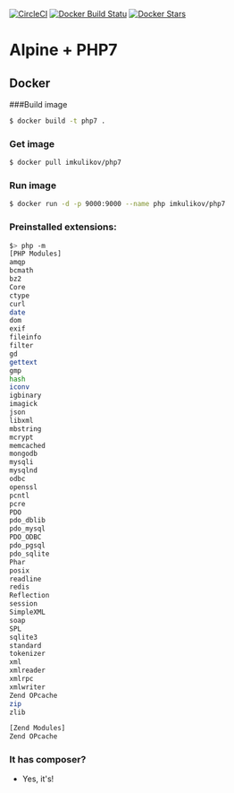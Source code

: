 [![CircleCI](https://img.shields.io/circleci/project/github/ulabs-org/docker-php7.svg)](https://circleci.com/gh/ulabs-org/docker-php7/tree/master)
[![Docker Build Statu](https://img.shields.io/docker/build/imkulikov/php7.svg)](https://hub.docker.com/r/imkulikov/php7/)
[![Docker Stars](https://img.shields.io/docker/stars/imkulikov/php7.svg)](https://hub.docker.com/r/imkulikov/php7/)

# Alpine + PHP7

## Docker

###Build image

```sh
$ docker build -t php7 .
```

### Get image

```sh
$ docker pull imkulikov/php7
```

### Run image

```sh
$ docker run -d -p 9000:9000 --name php imkulikov/php7
```

### Preinstalled extensions:

```sh
$> php -m
[PHP Modules]
amqp
bcmath
bz2
Core
ctype
curl
date
dom
exif
fileinfo
filter
gd
gettext
gmp
hash
iconv
igbinary
imagick
json
libxml
mbstring
mcrypt
memcached
mongodb
mysqli
mysqlnd
odbc
openssl
pcntl
pcre
PDO
pdo_dblib
pdo_mysql
PDO_ODBC
pdo_pgsql
pdo_sqlite
Phar
posix
readline
redis
Reflection
session
SimpleXML
soap
SPL
sqlite3
standard
tokenizer
xml
xmlreader
xmlrpc
xmlwriter
Zend OPcache
zip
zlib

[Zend Modules]
Zend OPcache
```

### It has composer?

- Yes, it's!